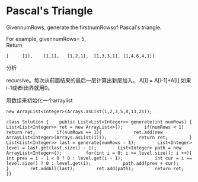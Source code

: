 # Pascal's Triangle

GivennumRows, generate the firstnumRowsof Pascal's triangle.

For example, givennumRows= 5,  
Return

```text
[     [1],    [1,1],   [1,2,1],  [1,3,3,1], [1,4,6,4,1]]
```

分析

recursive。每次从前面结果的最后一层计算出新层加入。 A\[i\] = A\[i-1\]+A\[i\],如果i-1或者i出界就用0。

用数组来初始化一个arraylist

```text
new ArrayList<Integer>(Arrays.asList(1,2,3,5,8,13,21));
```

```text
class Solution {    public List<List<Integer>> generate(int numRows) {        List<List<Integer>> ret = new ArrayList<>();        if(numRows < 1)            return ret;        if(numRows == 1){            ret.add(new ArrayList<Integer>(Arrays.asList(1)));            return ret;        }        List<List<Integer>> last = generate(numRows - 1);        List<Integer> level = last.get(last.size() - 1);        List<Integer> path = new ArrayList<Integer>();         for(int i = 0; i <= level.size(); i ++){            int prev = i - 1 < 0 ? 0 : level.get(i - 1);            int cur = i == level.size() ? 0 : level.get(i);            path.add(prev + cur);                    }        ret.addAll(last);        ret.add(path);        return ret;    }}
```

